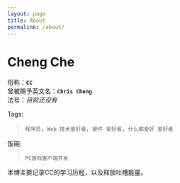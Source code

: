 ```yaml
---
layout: page
title: About
permalink: /about/
---
```


# Cheng Che  

俗称：**`CC`**  
曾被赐予英文名：**`Chris Cheng`**  
法号：*目前还没有*  

Tags:
>`程序员`，`Web 技术爱好者`，`硬件 爱好者`，`什么都爱好 爱好者`  

饭碗:
>`PC游戏客户端开发`

本博主要记录CC的学习历程，以及释放吐槽能量。

